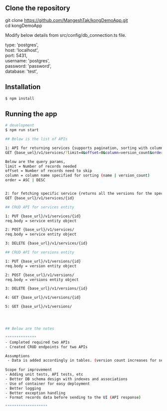 
## Clone the repository
git clone https://github.com/MangeshTak/kongDemoApp.git \
cd kongDemoApp

Modify below details from src/config/db_connection.ts file.

  type: 'postgres', \
  host: 'localhost',\
  port: 5431,\
  username: 'postgres', \
  password: 'password', \
  database: 'test', 

## Installation

```bash
$ npm install
```

## Running the app

```bash
# development
$ npm run start

## Below is the list of APIs 

1: API for returning services {supports pagination, sorting with column and order specified, filtering by specified search string}
GET {base_uel}/v1/services/?limit=4&offset=0&column=version_count&order=DESC&searchString=se

Below are the query params,
limit = Number of records needed
offset = Number of records need to skip
column = column name specified for sorting (name | version_count)
order = ASC | DESC


2: for fetching specific service {returns all the versions for the specific service with the version url}
GET {base_url}/v1/services/{id}

## CRUD API for services entity

1: PUT {base_url}/v1/services/{id}  
req.body = service entity object

2: POST {base_url}/v1/services/
req.body = service entity object

3: DELETE {base_url}/v1/services/{id}

## CRUD API for versions entity

1: PUT {base_url}/v1/versions/{id}  
req.body = version entity object

2: POST {base_url}/v1/versions/
req.body = versions entity object

3: DELETE {base_url}/v1/versions/{id}

4: GET {base_url}/v1/versions/{id}

5: GET {base_url}/v1/versions/




## Below are the notes

""""""""""""""
- Completed required two APIs
- Created CRUD endpoints for two APIs

Assumptions
 - Data is added accordingly in tables. (version count increases for service for respective addition in version table). (I added data manually for this task)
 
Scope for improvement
- Adding unit tests, API tests, etc
- Better DB schema design with indexes and associations
- Use of container for easy deployment
- Better logging
- Better exception handling
- Format records data before sending to the UI (API response)

"""""""""""""""""""

